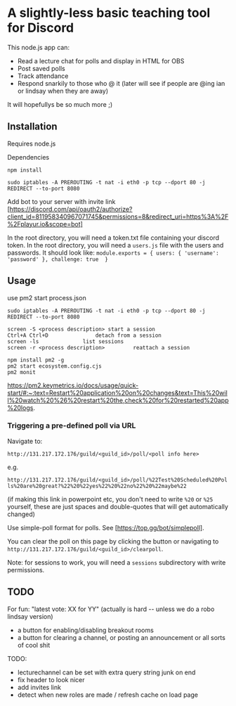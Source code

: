 # A slightly-less basic teaching tool for Discord
This node.js app can:
- Read a lecture chat for polls and display in HTML for OBS
- Post saved polls
- Track attendance
- Respond snarkily to those who @ it (later will see if people are @ing ian or lindsay when they are away)

It will hopefullys be so much more ;)

## Installation
Requires node.js

Dependencies

`npm install`

`sudo iptables -A PREROUTING -t nat -i eth0 -p tcp --dport 80 -j REDIRECT --to-port 8080`

Add bot to your server with invite link
[https://discord.com/api/oauth2/authorize?client_id=811958340967071745&permissions=8&redirect_uri=https%3A%2F%2Fplayur.io&scope=bot]

In the root directory, you will need a token.txt file containing your discord token.
In the root directory, you will need a `users.js` file with the users and passwords. It should look like:
`module.exports = {
    users: { 'username': 'password' },
    challenge: true 
}`

## Usage

use pm2 start process.json

`sudo iptables -A PREROUTING -t nat -i eth0 -p tcp --dport 80 -j REDIRECT --to-port 8080`

```
screen -S <process description>	start a session
Ctrl+A Ctrl+D				detach from a session
screen -ls				list sessions
screen -r <process description>	        reattach a session
```

```
npm install pm2 -g
pm2 start ecosystem.config.cjs
pm2 monit
```
https://pm2.keymetrics.io/docs/usage/quick-start/#:~:text=Restart%20application%20on%20changes&text=This%20will%20watch%20%26%20restart%20the,check%20for%20restarted%20app%20logs.

### Triggering a pre-defined poll via URL
Navigate to:

`http://131.217.172.176/guild/<guild_id>/poll/<poll info here>`

e.g.

`http://131.217.172.176/guild/<guild_id>/poll/%22Test%20Scheduled%20Polls%20are%20great?%22%20%22yes%22%20%22no%22%20%22maybe%22`

(if making this link in powerpoint etc, you don't need to write `%20` or `%25` yourself, these are just spaces and double-quotes that will get automatically changed)

Use simple-poll format for polls. See [https://top.gg/bot/simplepoll].

You can clear the poll on this page by clicking the button or navigating to `http://131.217.172.176/guild/<guild_id>/clearpoll`.

Note: for sessions to work, you will need a `sessions` subdirectory with write permissions.

## TODO
For fun: "latest vote: XX for YY" (actually is hard -- unless we do a robo lindsay version)

- a button for enabling/disabling breakout rooms
- a button for clearing a channel, or posting an announcement or all sorts of cool shit


TODO:
- lecturechannel can be set with extra query string junk on end
- fix header to look nicer
- add invites link
- detect when new roles are made / refresh cache on load page

